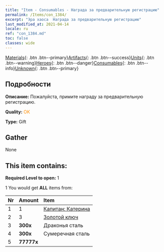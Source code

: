```yaml
---
title: "Item - Consumables - Награда за предварительную регистрацию"
permalink: /Items/con_1384/
excerpt: "Эра хаоса  Награда за предварительную регистрацию"
last_modified_at: 2021-04-14
locale: ru
ref: "con_1384.md"
toc: false
classes: wide
---
```

 [Materials](/ru/Items/){: .btn .btn--primary}[Artifacts](/ru/Items/Artifacts/){: .btn .btn--success}[Units](/ru/Items/Units/){: .btn .btn--warning}[Heroes](/ru/Items/Heroes/){: .btn .btn--danger}[Consumables](/ru/Items/Consumables/){: .btn .btn--info}[Unknown](/ru/Items/Unknown/){: .btn .btn--primary}

## Подробности
 **Описание:** Пожалуйста, примите награду за предварительную регистрацию.

 **Quality:** <span style="color: #FF8C00">OK</span>

 **Type:** Gift

## Gather

  None

## This item contains:

 **Required Level to open:** 1

 1 You would get **ALL** items  from:

  | Nr | Amount |     Item    |
  |:---|:-------|:------------|
  | 1 | 1 | [Капитан: Катерина](/ru/Items/con_1029/) | 
  | 2 | 3 | [Золотой ключ](/ru/Items/con_783/) | 
  | 3 |  **300x** | Драконья сталь |  | 
  | 4 |  **300x** | Сумеречная сталь |  | 
  | 5 |  **77777x** | <i class="fas fa-coins"/> |  | 
